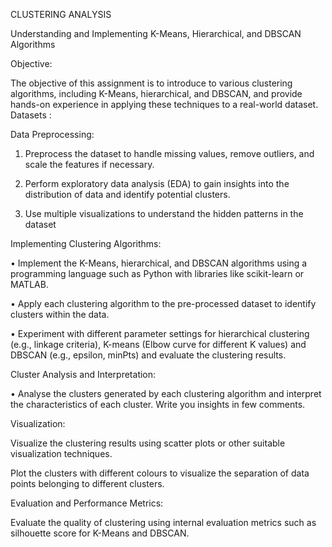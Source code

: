 CLUSTERING ANALYSIS 

Understanding and Implementing K-Means, Hierarchical, and DBSCAN Algorithms

Objective:

The objective of this assignment is to introduce to various clustering algorithms, including K-Means, hierarchical, and DBSCAN, and provide hands-on experience in applying these techniques to a real-world dataset.
Datasets :

Data Preprocessing:

1.	Preprocess the dataset to handle missing values, remove outliers, and scale the features if necessary.

2.	Perform exploratory data analysis (EDA) to gain insights into the distribution of data and identify potential clusters.

3.	Use multiple visualizations to understand the hidden patterns in the dataset

Implementing Clustering Algorithms:

•	Implement the K-Means, hierarchical, and DBSCAN algorithms using a programming language such as Python with libraries like scikit-learn or MATLAB.

•	Apply each clustering algorithm to the pre-processed dataset to identify clusters within the data.

•	Experiment with different parameter settings for hierarchical clustering (e.g., linkage criteria), K-means (Elbow curve for different K values) and DBSCAN (e.g., epsilon, minPts) and evaluate the clustering results.

Cluster Analysis and Interpretation:

•	Analyse the clusters generated by each clustering algorithm and interpret the characteristics of each cluster. Write you insights in few comments.

Visualization:

Visualize the clustering results using scatter plots or other suitable visualization techniques.

Plot the clusters with different colours to visualize the separation of data points belonging to different clusters.

Evaluation and Performance Metrics:

Evaluate the quality of clustering using internal evaluation metrics such as silhouette score for K-Means and DBSCAN.
